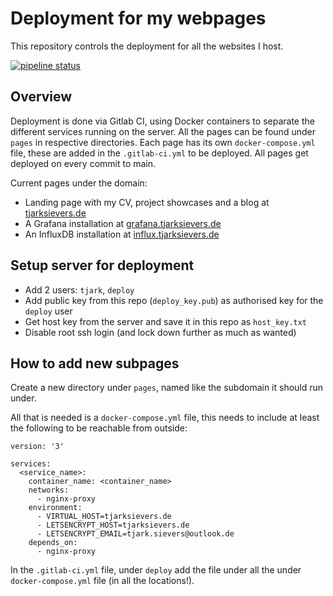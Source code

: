 # Deployment for my webpages

This repository controls the deployment for all the websites I host.

[![pipeline status](https://gitlab.com/Ruberhauptmann/tjarksievers.de/badges/main/pipeline.svg)](https://gitlab.com/Ruberhauptmann/tjarksievers.de/-/commits/main)

## Overview

Deployment is done via Gitlab CI, using Docker containers to separate the different services running on the server.
All the pages can be found under `pages` in respective directories.
Each page has its own `docker-compose.yml` file, these are added in the `.gitlab-ci.yml` to be deployed.
All pages get deployed on every commit to main.

Current pages under the domain:
- Landing page with my CV, project showcases and a blog at [tjarksievers.de](https://tjarksievers.de)
- A Grafana installation at [grafana.tjarksievers.de](https://grafana.tjarksievers.de)
- An InfluxDB installation at [influx.tjarksievers.de](https://influx.tjarksievers.de)

## Setup server for deployment

* Add 2 users: `tjark`, `deploy`
* Add public key from this repo (`deploy_key.pub`) as authorised key for the `deploy` user
* Get host key from the server and save it in this repo as `host_key.txt`
* Disable root ssh login (and lock down further as much as wanted)

## How to add new subpages

Create a new directory under `pages`, named like the subdomain it should run under.

All that is needed is a `docker-compose.yml` file, this needs to include at least the following to be reachable from outside:
```
version: '3'

services:
  <service_name>:
    container_name: <container_name>
    networks:
      - nginx-proxy
    environment:
      - VIRTUAL_HOST=tjarksievers.de
      - LETSENCRYPT_HOST=tjarksievers.de
      - LETSENCRYPT_EMAIL=tjark.sievers@outlook.de
    depends_on:
      - nginx-proxy
```

In the `.gitlab-ci.yml` file, under `deploy` add the file under all the under `docker-compose.yml` file (in all the locations!).